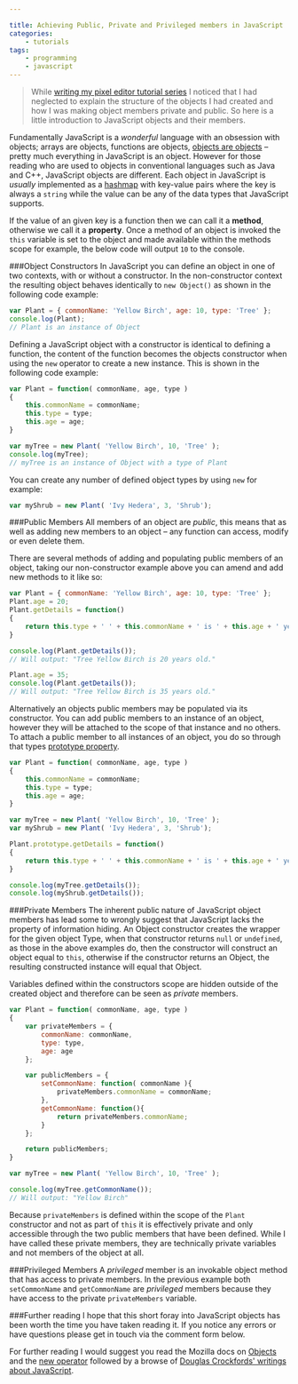 ```yaml
---

title: Achieving Public, Private and Privileged members in JavaScript
categories:
    - tutorials
tags:
    - programming
    - javascript
---
```


> While [writing my pixel editor tutorial series](/blog/tutorials/writing-a-pixel-editor-in-javascript-p1/) I noticed that I had neglected to explain the structure of the objects I had created and how I was making object members private and public. So here is a little introduction to JavaScript objects and their members.

Fundamentally JavaScript is a *wonderful* language with an obsession with objects; arrays are objects, functions are objects, [objects are objects](https://developer.mozilla.org/en-US/docs/Web/JavaScript/Reference/Global_Objects/Object) &ndash; pretty much everything in JavaScript is an object. However for those reading who are used to objects in conventional languages such as Java and C++, JavaScript objects are different. Each object in JavaScript is *usually* implemented as a [hashmap](http://en.wikipedia.org/wiki/Hash_table) with key-value pairs where the key is always a `string` while the value can be any of the data types that JavaScript supports.

If the value of an given key is a function then we can call it a **method**, otherwise we call it a **property**. Once a method of an object is invoked the `this` variable is set to the object and made available within the methods scope for example, the below code will output `10` to the console.

###Object Constructors
In JavaScript you can define an object in one of two contexts, with or without a constructor. In the non-constructor context the resulting object behaves identically to `new Object()` as shown in the following code example:

```javascript
var Plant = { commonName: 'Yellow Birch', age: 10, type: 'Tree' };
console.log(Plant);
// Plant is an instance of Object
```

Defining a JavaScript object with a constructor is identical to defining a function, the content of the function becomes the objects constructor when using the `new` operator to create a new instance. This is shown in the following code example:

```javascript
var Plant = function( commonName, age, type )
{
    this.commonName = commonName;
    this.type = type;
    this.age = age;
}

var myTree = new Plant( 'Yellow Birch', 10, 'Tree' );
console.log(myTree);
// myTree is an instance of Object with a type of Plant
```

You can create any number of defined object types by using `new` for example:

```javascript
var myShrub = new Plant( 'Ivy Hedera', 3, 'Shrub');
```

###Public Members
All members of an object are *public*, this means that as well as adding new members to an object &ndash; any function can access, modify or even delete them.

There are several methods of adding and populating public members of an object, taking our non-constructor example above you can amend and add new methods to it like so:

```javascript
var Plant = { commonName: 'Yellow Birch', age: 10, type: 'Tree' };
Plant.age = 20;
Plant.getDetails = function()
{
    return this.type + ' ' + this.commonName + ' is ' + this.age + ' years old.';
}

console.log(Plant.getDetails());
// Will output: "Tree Yellow Birch is 20 years old."

Plant.age = 35;
console.log(Plant.getDetails());
// Will output: "Tree Yellow Birch is 35 years old."
```

Alternatively an objects public members may be populated via its constructor. You can add public members to an instance of an object, however they will be attached to the scope of that instance and no others. To attach a public member to all instances of an object, you do so through that types [prototype property](https://developer.mozilla.org/en-US/docs/Web/JavaScript/Reference/Global_Objects/Function/prototype).

```javascript
var Plant = function( commonName, age, type )
{
    this.commonName = commonName;
    this.type = type;
    this.age = age;
}

var myTree = new Plant( 'Yellow Birch', 10, 'Tree' );
var myShrub = new Plant( 'Ivy Hedera', 3, 'Shrub');

Plant.prototype.getDetails = function()
{
    return this.type + ' ' + this.commonName + ' is ' + this.age + ' years old.';
}

console.log(myTree.getDetails());
console.log(myShrub.getDetails());
```

###Private Members
The inherent public nature of JavaScript object members has lead some to wrongly suggest that JavaScript lacks the property of information hiding. An Object constructor creates the wrapper for the given object Type, when that constructor returns `null` or `undefined`, as those in the above examples do, then the constructor will construct an object equal to `this`, otherwise if the constructor returns an Object, the resulting constructed instance will equal that Object.

Variables defined within the constructors scope are hidden outside of the created object and therefore can be seen as *private* members.

```javascript
var Plant = function( commonName, age, type )
{
    var privateMembers = {
        commonName: commonName,
        type: type,
        age: age
    };

    var publicMembers = {
        setCommonName: function( commonName ){
            privateMembers.commonName = commonName;
        },
        getCommonName: function(){
            return privateMembers.commonName;
        }
    };

    return publicMembers;
}

var myTree = new Plant( 'Yellow Birch', 10, 'Tree' );

console.log(myTree.getCommonName());
// Will output: "Yellow Birch"
```

Because `privateMembers` is defined within the scope of the `Plant` constructor and not as part of `this` it is effectively private and only accessible through the two public members that have been defined. While I have called these private members, they are technically private variables and not members of the object at all. 

###Privileged Members
A *privileged* member is an invokable object method that has access to private members. In the previous example both `setCommonName` and `getCommonName` are *privileged* members because they have access to the private `privateMembers` variable.

###Further reading
I hope that this short foray into JavaScript objects has been worth the time you have taken reading it. If you notice any errors or have questions please get in touch via the comment form below.

For further reading I would suggest you read the Mozilla docs on [Objects](https://developer.mozilla.org/en-US/docs/Web/JavaScript/Reference/Global_Objects/Object) and the [new operator](https://developer.mozilla.org/en-US/docs/Web/JavaScript/Reference/Operators/new) followed by a browse of [Douglas Crockfords' writings about JavaScript](http://javascript.crockford.com/javascript.html).
